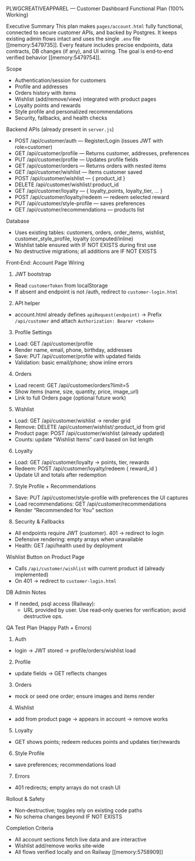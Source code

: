 PLWGCREATIVEAPPAREL — Customer Dashboard Functional Plan (100% Working)

Executive Summary
This plan makes `pages/account.html` fully functional, connected to secure customer APIs, and backed by Postgres. It keeps existing admin flows intact and uses the single `.env` file [[memory:5479735]]. Every feature includes precise endpoints, data contracts, DB changes (if any), and UI wiring. The goal is end‑to‑end verified behavior [[memory:5479754]].

Scope
- Authentication/session for customers
- Profile and addresses
- Orders history with items
- Wishlist (add/remove/view) integrated with product pages
- Loyalty points and rewards
- Style profile and personalized recommendations
- Security, fallbacks, and health checks

Backend APIs (already present in `server.js`)
- POST /api/customer/auth — Register/Login (issues JWT with role=customer)
- GET /api/customer/profile — Returns customer, addresses, preferences
- PUT /api/customer/profile — Updates profile fields
- GET /api/customer/orders — Returns orders with nested items
- GET /api/customer/wishlist — Items customer saved
- POST /api/customer/wishlist — { product_id }
- DELETE /api/customer/wishlist/:product_id
- GET /api/customer/loyalty — { loyalty_points, loyalty_tier, ... }
- POST /api/customer/loyalty/redeem — redeem selected reward
- PUT /api/customer/style-profile — saves preferences
- GET /api/customer/recommendations — products list

Database
- Uses existing tables: customers, orders, order_items, wishlist, customer_style_profile, loyalty (computed/inline)
- Wishlist table ensured with IF NOT EXISTS during first use
- No destructive migrations; all additions are IF NOT EXISTS

Front‑End: Account Page Wiring
1) JWT bootstrap
- Read `customerToken` from localStorage
- If absent and endpoint is not /auth, redirect to `customer-login.html`

2) API helper
- account.html already defines `apiRequest(endpoint)` → Prefix `/api/customer` and attach `Authorization: Bearer <token>`

3) Profile Settings
- Load: GET /api/customer/profile
- Render name, email, phone, birthday, addresses
- Save: PUT /api/customer/profile with updated fields
- Validation: basic email/phone; show inline errors

4) Orders
- Load recent: GET /api/customer/orders?limit=5
- Show items (name, size, quantity, price, image_url)
- Link to full Orders page (optional future work)

5) Wishlist
- Load: GET /api/customer/wishlist → render grid
- Remove: DELETE /api/customer/wishlist/:product_id from grid
- Product page: POST /api/customer/wishlist (already updated)
- Counts: update “Wishlist Items” card based on list length

6) Loyalty
- Load: GET /api/customer/loyalty → points, tier, rewards
- Redeem: POST /api/customer/loyalty/redeem { reward_id }
- Update UI and totals after redemption

7) Style Profile + Recommendations
- Save: PUT /api/customer/style-profile with preferences the UI captures
- Load recommendations: GET /api/customer/recommendations
- Render “Recommended for You” section

8) Security & Fallbacks
- All endpoints require JWT (customer). 401 → redirect to login
- Defensive rendering: empty arrays when unavailable
- Health: GET /api/health used by deployment

Wishlist Button on Product Page
- Calls `/api/customer/wishlist` with current product id (already implemented)
- On 401 → redirect to `customer-login.html`

DB Admin Notes
- If needed, psql access (Railway):
  - URL provided by user. Use read‑only queries for verification; avoid destructive ops.

QA Test Plan (Happy Path + Errors)
1) Auth
- login → JWT stored → profile/orders/wishlist load
2) Profile
- update fields → GET reflects changes
3) Orders
- mock or seed one order; ensure images and items render
4) Wishlist
- add from product page → appears in account → remove works
5) Loyalty
- GET shows points; redeem reduces points and updates tier/rewards
6) Style Profile
- save preferences; recommendations load
7) Errors
- 401 redirects; empty arrays do not crash UI

Rollout & Safety
- Non‑destructive; toggles rely on existing code paths
- No schema changes beyond IF NOT EXISTS

Completion Criteria
- All account sections fetch live data and are interactive
- Wishlist add/remove works site‑wide
- All flows verified locally and on Railway [[memory:5758909]]


